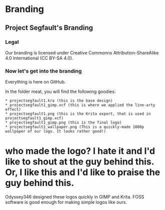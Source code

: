 # Branding

## Project Segfault's Branding

### Legal
Our branding is licensed under Creative Commonns Attribution-ShareAlike 4.0 International (CC BY-SA 4.0).

### Now let's get into the branding
Everything is here on GitHub. 


In the folder meat, you will find the following goodies:

    * projectsegfault1.kra (this is the base design)
    * projectsegfault1_gimp.xcf (this is where we applied the line-arty effect)
    * projectsegfault1.png (this is the Krita export, that is used in projectsegfault1_gimp.xcf)
    * projectsegfault1_gimp.png (this is the final logo)
    * projectsegfault1_wallpaper.png (This is a quickly-made 1080p wallpaper of our logo. It looks rather good!)
# who made the logo? I hate it and I'd like to shout at the guy behind this. Or, I like this and I'd like to praise the guy behind this.
Odyssey346 designed these logos quickly in GIMP and Krita. FOSS software is good enough for making simple logos like ours.
